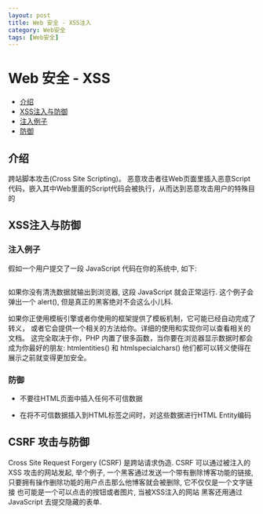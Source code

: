 ```yaml
---
layout: post
title: Web 安全 - XSS注入
category: Web安全
tags: [Web安全]
---
```


# Web 安全 - XSS

- [介绍](#introduction)
- [XSS注入与防御](#person-ssl)
 - [注入例子](#ex)
 - [防御](#defense)

<a name="introduction"></a>
## 介绍
跨站脚本攻击(Cross Site Scripting)。 恶意攻击者往Web页面里插入恶意Script代码，嵌入其中Web里面的Script代码会被执行，从而达到恶意攻击用户的特殊目的

<a name="person-ssl"></a>
## XSS注入与防御
 
<a name="ex"></a>
### 注入例子
假如一个用户提交了一段 JavaScript 代码在你的系统中, 如下:```<script>alert('I am not sanitized!');</script>
```如果你没有清洗数据就输出到浏览器, 这段 JavaScript 就会正常运行. 这个例子会弹出一个 alert(), 但是真正的黑客绝对不会这么小儿科.

如果你正使用模板引擎或者你使用的框架提供了模板机制，它可能已经自动完成了转义，
或者它会提供一个相关的方法给你。详细的使用和实现你可以查看相关的文档。
这完全取决于你，PHP 内置了很多函数，当你要在浏览器显示数据时都会成为你最好的朋友: htmlentities() 和 htmlspecialchars() 他们都可以转义使得在展示之前就变得更加安全。<a name="defense"></a>### 防御- 不要往HTML页面中插入任何不可信数据

- 在将不可信数据插入到HTML标签之间时，对这些数据进行HTML Entity编码

## CSRF 攻击与防御
Cross Site Request Forgery (CSRF) 是跨站请求伪造. CSRF 可以通过被注入的 XSS 攻击的网站发起, 举个例子, 一个黑客通过发送一个带有删除博客功能的链接,只要拥有操作删除功能的用户点击那么他博客就会被删除, 它不仅仅是一个文字链接 也可能是一个可以点击的按钮或者图片, 当被XSS注入的网站 黑客还用通过 JavaScript 去提交隐藏的表单.
